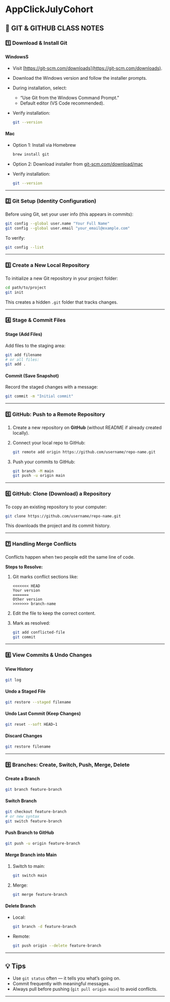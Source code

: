 # AppClickJulyCohort


## 🧠 **GIT & GITHUB CLASS NOTES**

### 1️⃣ **Download & Install Git**

#### **Windows**S

* Visit [https://git-scm.com/downloads](https://git-scm.com/downloads).
* Download the Windows version and follow the installer prompts.
* During installation, select:

  * “Use Git from the Windows Command Prompt.”
  * Default editor (VS Code recommended).
* Verify installation:

  ```bash
  git --version
  ```

#### **Mac**

* Option 1: Install via Homebrew

  ```bash
  brew install git
  ```
* Option 2: Download installer from [git-scm.com/download/mac](https://git-scm.com/download/mac)
* Verify installation:

  ```bash
  git --version
  ```

---

### 2️⃣ **Git Setup (Identity Configuration)**

Before using Git, set your user info (this appears in commits):

```bash
git config --global user.name "Your Full Name"
git config --global user.email "your_email@example.com"
```

To verify:

```bash
git config --list
```

---

### 3️⃣ **Create a New Local Repository**

To initialize a new Git repository in your project folder:

```bash
cd path/to/project
git init
```

This creates a hidden `.git` folder that tracks changes.

---

### 4️⃣ **Stage & Commit Files**

#### **Stage (Add Files)**

Add files to the staging area:

```bash
git add filename
# or all files:
git add .
```

#### **Commit (Save Snapshot)**

Record the staged changes with a message:

```bash
git commit -m "Initial commit"
```

---

### 5️⃣ **GitHub: Push to a Remote Repository**

1. Create a new repository on **GitHub** (without README if already created locally).
2. Connect your local repo to GitHub:

   ```bash
   git remote add origin https://github.com/username/repo-name.git
   ```
3. Push your commits to GitHub:

   ```bash
   git branch -M main
   git push -u origin main
   ```

---

### 6️⃣ **GitHub: Clone (Download) a Repository**

To copy an existing repository to your computer:

```bash
git clone https://github.com/username/repo-name.git
```

This downloads the project and its commit history.

---

### 7️⃣ **Handling Merge Conflicts**

Conflicts happen when two people edit the same line of code.

**Steps to Resolve:**

1. Git marks conflict sections like:

   ```text
   <<<<<<< HEAD
   Your version
   =======
   Other version
   >>>>>>> branch-name
   ```
2. Edit the file to keep the correct content.
3. Mark as resolved:

   ```bash
   git add conflicted-file
   git commit
   ```

---

### 8️⃣ **View Commits & Undo Changes**

#### **View History**

```bash
git log
```

#### **Undo a Staged File**

```bash
git restore --staged filename
```

#### **Undo Last Commit (Keep Changes)**

```bash
git reset --soft HEAD~1
```

#### **Discard Changes**

```bash
git restore filename
```

---

### 9️⃣ **Branches: Create, Switch, Push, Merge, Delete**

#### **Create a Branch**

```bash
git branch feature-branch
```

#### **Switch Branch**

```bash
git checkout feature-branch
# or new syntax
git switch feature-branch
```

#### **Push Branch to GitHub**

```bash
git push -u origin feature-branch
```

#### **Merge Branch into Main**

1. Switch to main:

   ```bash
   git switch main
   ```
2. Merge:

   ```bash
   git merge feature-branch
   ```

#### **Delete Branch**

* Local:

  ```bash
  git branch -d feature-branch
  ```
* Remote:

  ```bash
  git push origin --delete feature-branch
  ```

---

## 💡 **Tips**

* Use `git status` often — it tells you what’s going on.
* Commit frequently with meaningful messages.
* Always pull before pushing (`git pull origin main`) to avoid conflicts.

---
